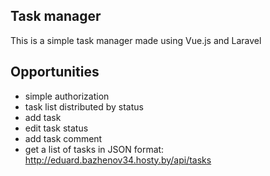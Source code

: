 ## Task manager
This is a simple task manager made using Vue.js and Laravel

## Opportunities
- simple authorization
- task list distributed by status
- add task
- edit task status
- add task comment
- get a list of tasks in JSON format: http://eduard.bazhenov34.hosty.by/api/tasks

